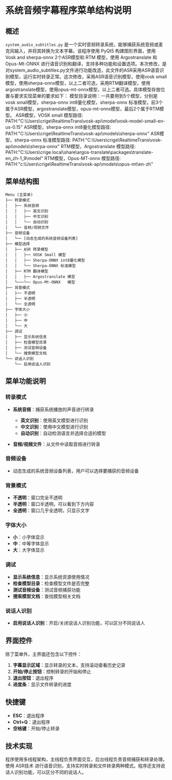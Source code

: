 # 系统音频字幕程序菜单结构说明

## 概述

`system_audio_subtitles.py` 是一个实时音频转录系统，能够捕获系统音频或麦克风输入，并将其转换为文本字幕。该程序使用 PyQt5 构建图形界面，使用 Vosk and sherpa-onnx 2个ASR模型和 RTM 模型，使用 Argostranslate 和 Opus-Mt-ONNX  进行语音识别和翻译，支持多种功能和设置选项。本次修改，是对system_audio_subtitles.py文件进行功能改造，此文件的ASR采用ASR语音识别模型，运行实时转录正常。这次修改，采用ASR语音识别模型，使用vosk small模型，使用sherpa-onnx模型，以上二者可选，采用RTM翻译模型，使用argostranslate模型，使用opus-mt-onnx模型，以上二者可选。具体模型存放位置与要求实现菜单的要求如下：
模型目录说明：一共要用到5个模型，分别是vosk small模型，sherpa-onnx int8量化模型，sherpa-onnx 标准模型，前3个属于ASR模型，argostranslate模型，opus-mt-onnx模型，最后2个属于RTM模型。
ASR模型，VOSK small 模型路径: PATH:"C:\Users\crige\RealtimeTrans\vosk-api\model\vosk-model-small-en-us-0.15"
ASR模型，sherpa-onnx int8量化模型路径: PATH:"C:\Users\crige\RealtimeTrans\vosk-api\models\sherpa-onnx" 
ASR模型，sherpa-onnx 标准模型路径: PATH:"C:\Users\crige\RealtimeTrans\vosk-api\models\sherpa-onnx" 
RTM模型，Argostranslate 模型路径: PATH:"C:\Users\crige\.local\share\argos-translate\packages\translate-en_zh-1_9\model"
RTM模型，Opus-MT-onnx 模型路径: PATH:"c:\Users\crige\RealtimeTrans\vosk-api\models\opus-mt\en-zh"
## 菜单结构图

```计划更改
Menu (主菜单)
├── 转录模式
│   ├── 系统音频
│   │   ├── 英文识别
│   │   ├── 中文识别
│   │   └── 自动识别
│   └── 音频/视频文件
├── 音频设备
│   └── [动态生成的系统音频设备列表]
├── 模型选择
│   ├── ASR 转录模型
│   │   ├── VOSK Small 模型
│   │   ├── Sherpa-ONNX int8量化模型
│   │   └── Sherpa-ONNX 标准模型
│   ├── RTM 翻译模型
│   │   ├── Argostranslate 模型
│   └───└── Opus-Mt-ONNX   模型
├── 背景模式
│   ├── 不透明
│   ├── 半透明
│   └── 全透明
├── 字体大小
│   ├── 小
│   ├── 中
│   └── 大
├── 调试
│   ├── 显示系统信息
│   ├── 检查模型目录
│   ├── 测试音频设备
│   └── 搜索模型文档
└── 说话人识别
    └── 启用说话人识别
```

## 菜单功能说明

### 转录模式

- **系统音频**：捕获系统播放的声音进行转录
  - **英文识别**：使用英文模型进行识别
  - **中文识别**：使用中文模型进行识别
  - **自动识别**：自动检测语言并选择合适的模型

- **音频/视频文件**：从文件中读取音频进行转录

### 音频设备

- 动态生成的系统音频设备列表，用户可以选择要捕获的音频设备



### 背景模式

- **不透明**：窗口完全不透明
- **半透明**：窗口半透明，可以看到下方内容
- **全透明**：窗口几乎全透明，只显示文字

### 字体大小

- **小**：小字体显示
- **中**：中等字体显示
- **大**：大字体显示

### 调试

- **显示系统信息**：显示系统资源使用情况
- **检查模型目录**：检查模型文件是否完整
- **测试音频设备**：测试音频捕获功能
- **搜索模型文档**：查找模型相关文档

### 说话人识别

- **启用说话人识别**：开启/关闭说话人识别功能，可以区分不同说话人

## 界面控件

除了菜单外，主界面还包含以下控件：

1. **字幕显示区域**：显示转录的文本，支持滚动查看历史记录
2. **开始/停止按钮**：控制转录的开始和停止
3. **退出按钮**：退出程序
4. **进度条**：显示文件转录的进度

## 快捷键

- **ESC**：退出程序
- **Ctrl+Q**：退出程序
- **空格键**：开始/停止转录

## 技术实现

程序使用多线程架构，主线程负责界面交互，后台线程负责音频捕获和转录处理。使用 ASR技术 进行语音识别，支持实时转录和文件转录两种模式。程序还支持说话人识别功能，可以区分不同的说话人。 